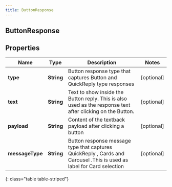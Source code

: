 ```yaml
---
title: ButtonResponse
---
```

## ButtonResponse

## Properties

|Name | Type | Description | Notes|
|------------ | ------------- | ------------- | -------------|
| **type** | **String** | Button response type that captures Button and QuickReply type responses | [optional] |
| **text** | **String** | Text to show inside the Button reply. This is also used as the response text after clicking on the Button. | [optional] |
| **payload** | **String** | Content of the textback payload after clicking a button | [optional] |
| **messageType** | **String** | Button response message type that captures QuickReply , Cards and Carousel .This is used  as label for Card selection | [optional] |
{: class="table table-striped"}


